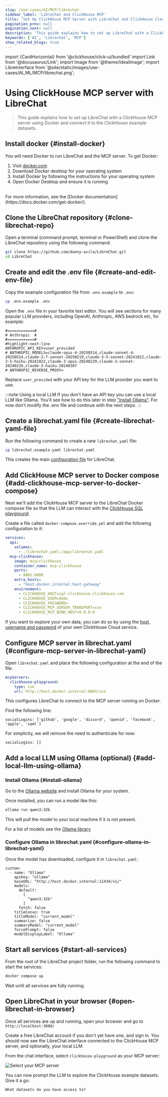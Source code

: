 ```yaml
---
slug: /use-cases/AI/MCP/librechat
sidebar_label: 'LibreChat and ClickHouse MCP'
title: 'Set Up ClickHouse MCP Server with LibreChat and ClickHouse Cloud'
pagination_prev: null
pagination_next: null
description: 'This guide explains how to set up LibreChat with a ClickHouse MCP server using Docker.'
keywords: ['AI', 'Librechat', 'MCP']
show_related_blogs: true
---
```


import {CardHorizontal} from '@clickhouse/click-ui/bundled'
import Link from '@docusaurus/Link';
import Image from '@theme/IdealImage';
import LibreInterface from '@site/static/images/use-cases/AI_ML/MCP/librechat.png';

# Using ClickHouse MCP server with LibreChat

> This guide explains how to set up LibreChat with a ClickHouse MCP server using Docker
> and connect it to the ClickHouse example datasets.

<VerticalStepper headerLevel="h2">

## Install docker {#install-docker}

You will need Docker to run LibreChat and the MCP server. To get Docker:
1. Visit [docker.com](https://www.docker.com/products/docker-desktop)
2. Download Docker desktop for your operating system
3. Install Docker by following the instructions for your operating system
4. Open Docker Desktop and ensure it is running
<br/>
For more information, see the [Docker documentation](https://docs.docker.com/get-docker/).

## Clone the LibreChat repository {#clone-librechat-repo}

Open a terminal (command prompt, terminal or PowerShell) and clone the 
LibreChat repository using the following command:

```bash
git clone https://github.com/danny-avila/LibreChat.git
cd LibreChat
```

## Create and edit the .env file {#create-and-edit-env-file}

Copy the example configuration file from `.env.example` to `.env`:

```bash
cp .env.example .env
```

Open the `.env` file in your favorite text editor. You will see sections for 
many popular LLM providers, including OpenAI, Anthropic, AWS bedrock etc, for 
example:

```text title=".venv"
#============#
# Anthropic  #
#============#
#highlight-next-line
ANTHROPIC_API_KEY=user_provided
# ANTHROPIC_MODELS=claude-opus-4-20250514,claude-sonnet-4-20250514,claude-3-7-sonnet-20250219,claude-3-5-sonnet-20241022,claude-3-5-haiku-20241022,claude-3-opus-20240229,claude-3-sonnet-20240229,claude-3-haiku-20240307
# ANTHROPIC_REVERSE_PROXY=
```

Replace `user_provided` with your API key for the LLM provider you want to use.

:::note Using a local LLM
If you don't have an API key you can use a local LLM like Ollama. You'll see how 
to do this later in step ["Install Ollama"](#add-local-llm-using-ollama). For now
don't modify the .env file and continue with the next steps.
:::

## Create a librechat.yaml file {#create-librechat-yaml-file}

Run the following command to create a new `librechat.yaml` file:

```bash
cp librechat.example.yaml librechat.yaml
```

This creates the main [configuration file](https://www.librechat.ai/docs/configuration/librechat_yaml) for LibreChat.

## Add ClickHouse MCP server to Docker compose {#add-clickhouse-mcp-server-to-docker-compose}

Next we'll add the ClickHouse MCP server to the LibreChat Docker compose file 
so that the LLM can interact with the 
[ClickHouse SQL playground](https://sql.clickhouse.com/).

Create a file called `docker-compose.override.yml` and add the following configuration to it:

```yml title="docker-compose.override.yml"
services:
  api:
    volumes:
      - ./librechat.yaml:/app/librechat.yaml
  mcp-clickhouse:
    image: mcp/clickhouse
    container_name: mcp-clickhouse
    ports:
      - 8001:8000
    extra_hosts:
      - "host.docker.internal:host-gateway"
    environment:
      - CLICKHOUSE_HOST=sql-clickhouse.clickhouse.com
      - CLICKHOUSE_USER=demo
      - CLICKHOUSE_PASSWORD=
      - CLICKHOUSE_MCP_SERVER_TRANSPORT=sse
      - CLICKHOUSE_MCP_BIND_HOST=0.0.0.0
```

If you want to explore your own data, you can do so by
using the [host, username and password](https://clickhouse.com/docs/getting-started/quick-start/cloud#connect-with-your-app) 
of your own ClickHouse Cloud service.

<Link to="https://cloud.clickhouse.com/">
<CardHorizontal
badgeIcon="cloud"
badgeIconDir=""
badgeState="default"
badgeText=""
description="
If you don't have a Cloud account yet, get started with ClickHouse Cloud today and
receive $300 in credits. At the end of your 30-day free trial, continue with a 
pay-as-you-go plan, or contact us to learn more about our volume-based discounts.
Visit our pricing page for details.
"
icon="cloud"
infoText=""
infoUrl=""
title="Get started with ClickHouse Cloud"
isSelected={true}
/>
</Link>

## Configure MCP server in librechat.yaml {#configure-mcp-server-in-librechat-yaml}

Open `librechat.yaml` and place the following configuration at the end of the file:

```yml
mcpServers:
  clickhouse-playground:
    type: sse
    url: http://host.docker.internal:8001/sse
```

This configures LibreChat to connect to the MCP server running on Docker.

Find the following line: 

```text title="librechat.yaml"
socialLogins: ['github', 'google', 'discord', 'openid', 'facebook', 'apple', 'saml']
```

For simplicity, we will remove the need to authenticate for now:

```text title="librechat.yaml"
socialLogins: []
```

## Add a local LLM using Ollama (optional) {#add-local-llm-using-ollama}

### Install Ollama {#install-ollama}

Go to the [Ollama website](https://ollama.com/download) and install Ollama for your system.

Once installed, you can run a model like this:

```bash
ollama run qwen3:32b
```

This will pull the model to your local machine if it is not present.

For a list of models see the [Ollama library](https://ollama.com/library)

### Configure Ollama in librechat.yaml {#configure-ollama-in-librechat-yaml}

Once the model has downloaded, configure it in `librechat.yaml`:

```text title="librechat.yaml"
custom:
  - name: "Ollama"
    apiKey: "ollama"
    baseURL: "http://host.docker.internal:11434/v1/"
    models:
      default:
        [
          "qwen3:32b"
        ]
      fetch: false
    titleConvo: true
    titleModel: "current_model"
    summarize: false
    summaryModel: "current_model"
    forcePrompt: false
    modelDisplayLabel: "Ollama"
```

## Start all services {#start-all-services}

From the root of the LibreChat project folder, run the following command to start the services:

```bash
docker compose up
```

Wait until all services are fully running.

## Open LibreChat in your browser {#open-librechat-in-browser}

Once all services are up and running, open your browser and go to `http://localhost:3080/`

Create a free LibreChat account if you don't yet have one, and sign in. You should 
now see the LibreChat interface connected to the ClickHouse MCP server, and optionally,
your local LLM.

From the chat interface, select `clickhouse-playground` as your MCP server:

<Image img={LibreInterface} alt="Select your MCP server" size="md"/>

You can now prompt the LLM to explore the ClickHouse example datasets. Give it a go:

```text title="Prompt"
What datasets do you have access to?
```

</VerticalStepper>
